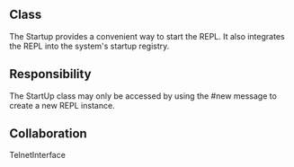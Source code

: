 Class
--------------------------------------------------------------------------------
The Startup provides a convenient way to start the
REPL. It also integrates the REPL into the system's
startup registry.

Responsibility
--------------------------------------------------------------------------------
The StartUp class may only be accessed by using 
the #new message to create a new REPL instance.

Collaboration
--------------------------------------------------------------------------------
TelnetInterface
